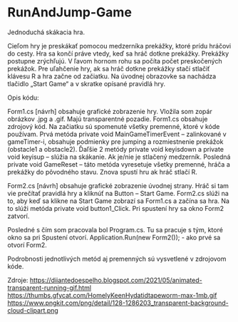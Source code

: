 # RunAndJump-Game
Jednoduchá skákacia hra. 

Cieľom hry je preskákať pomocou medzerníka prekážky, ktoré prídu hráčovi do cesty. Hra sa končí práve vtedy, keď sa hráč dotkne prekážky. 
Prekážky postupne zrýchľujú. V ľavom hornom rohu sa počíta počet preskočených prekážok. Pre uľahčenie hry, ak sa hráč dotkne prekážky stačí 
stlačiť klávesu R a hra začne od začiatku. Na úvodnej obrazovke sa nachádza tlačidlo „Start Game“ a v skratke opísané pravidlá hry.

Opis kódu:

Form1.cs [návrh] obsahuje grafické zobrazenie hry. Vložila som zopár obrázkov .jpg a .gif. Majú transparentné pozadie.
Form1.cs obsahuje zdrojový kód. Na začiatku sú spomenuté všetky premenné, ktoré v kóde používam. 
Prvá metóda private void MainGameTimerEvent – zalinkované v gameTimer-i, obsahuje podmienky pre jumping a rozmiestnenie prekážok (obstacle1 a obstacle2).
Ďaľšie 2 metódy private void keyisdown a private void keyisup – slúžia na skákanie. Ak je/nie je stlačený medzerník.
Posledná private void GameReset – táto metóda vyresetuje všetky premenné, hráča a prekážky do pôvodného stavu. Znova spustí hru ak hráč stlačí R. 

Form2.cs [návrh] obsahuje grafické zobrazenie úvodnej strany. Hráč si tam vie prečítať pravidlá hry a kliknúť na Button – Start Game. 
Form2.cs slúži na to, aby keď sa klikne na Start Game zobrazí sa Form1.cs a začína sa hra. Na to slúži metóda private void button1_Click. Pri spustení hry sa 
okno Form2 zatvorí.

Posledné s čím som pracovala bol Program.cs. Tu sa pracuje s tým, ktoré okno sa pri Spustení otvorí. Application.Run(new Form2()); - ako prvé sa otvorí Form2. 

Podrobnosti jednotlivých metód aj premenných sú vysvetlené v zdrojovom kóde. 

Zdroje:
https://diiantedoespelho.blogspot.com/2021/05/animated-transparent-running-gif.html
https://thumbs.gfycat.com/HomelyKeenHydatidtapeworm-max-1mb.gif 
https://www.pngkit.com/png/detail/128-1286203_transparent-background-cloud-clipart.png
